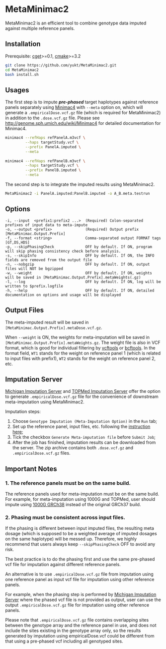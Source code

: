 # MetaMinimac2
MetaMinimac2 is an efficient tool to combine genotype data imputed against multiple reference panels.

## Installation
Prerequisite: [cget](https://cget.readthedocs.io/en/latest/index.html)>=0.1, [cmake](https://cmake.org)>=3.2
```bash
git clone https://github.com/yukt/MetaMinimac2.git
cd MetaMinimac2
bash install.sh
```

## Usages
The first step is to impute _**pre-phased**_ target haplotypes against reference panels separately using [Minimac4](https://github.com/statgen/Minimac4) with `--meta` option on, which will generate a `.empiricalDose.vcf.gz` file (which is required for MetaMinimac2) in addition to the `.dose.vcf.gz` file. Please see http://genome.sph.umich.edu/wiki/Minimac4 for detailed documentation for Minimac4.

```bash
minimac4 --refHaps refPanelA.m3vcf \
         --haps targetStudy.vcf \
         --prefix PanelA.imputed \
         --meta
         
minimac4 --refHaps refPanelB.m3vcf \
         --haps targetStudy.vcf \
         --prefix PanelB.imputed \
         --meta
```

The second step is to integrate the imputed results using MetaMinimac2.

```bash
MetaMinimac2 -i PanelA.imputed:PanelB.imputed -o A_B.meta.testrun
```

## Options
```
-i, --input  <prefix1:prefix2 ...>  (Required) Colon-separated prefixes of input data to meta-impute
-o, --output <prefix>               (Required) Output prefix [MetaMinimac.Output.Prefix]
-f, --format <string>               Comma-separated output FORMAT tags [GT,DS,HDS]
-p, --skipPhasingCheck              OFF by default. If ON, program will skip phasing consistency check before analysis. 
-s, --skipInfo                      OFF by default. If ON, the INFO fields are removed from the output file
-n, --nobgzip                       OFF by default. If ON, output files will NOT be bgzipped
-w, --weight                        OFF by default. If ON, weights will be saved in [MetaMinimac.Output.Prefix].metaWeights(.gz)
-l, --log                           OFF by default. If ON, log will be written to $prefix.logfile
-h, --help                          OFF by default. If ON, detailed documentation on options and usage will be displayed
```


## Output Files
The meta-imputed result will be saved in `[MetaMinimac.Output.Prefix].metaDose.vcf.gz`.

When `--weight` is ON, the weights for meta-imputation will be saved in `[MetaMinimac.Output.Prefix].metaWeights.gz`. The weight file is also in VCF format, which is good for individual filtering by [vcftools](https://vcftools.github.io) or [bcftools](http://samtools.github.io/bcftools/bcftools.html). In the format field, `WT1` stands for the weight on reference panel 1 (which is related to input files with prefix1), `WT2` stands for the weight on reference panel 2, etc.

## Imputation Server
[Michigan Imputation Server](imputationserver.sph.umich.edu) and [TOPMed Imputation Server](https://imputation.biodatacatalyst.nhlbi.nih.gov) offer the option to generate `.empiricalDose.vcf.gz` file for the convenience of downstream meta-imputation using MetaMinimac2. 

Imputation steps: 
1. Choose `Genotype Imputation (Meta-Imputation Option)` in the `Run` tab;
2. Set up the reference panel, input files, etc. following the [instruction here](https://imputationserver.readthedocs.io/en/latest/getting-started/);
3. Tick the checkbox `Generate Meta-imputation file` before `Submit Job`;
4. After the job has finished, imputation results can be downloaded from the server. The zip archive contains both `.dose.vcf.gz` and `.empiricalDose.vcf.gz` files.


## Important Notes
### 1. The reference panels must be on the same build.
The reference panels used for meta-imputation must be on the same build. For example, for meta-imputation using 1000G and TOPMed, user should impute using [1000G GRCh38](https://www.internationalgenome.org/announcements/updated-GRCh38-liftover/) instead of the original GRCh37 build. 

### 2. Phasing must be consistent across input files.

If the phasing is different between input imputed files, the resulting meta dosage (which is supposed to be a weighted average of imputed dosages on the same haplotype) will be messed up. Therefore, we highly recommend that users always keep `--skipPhasingCheck` OFF  to avoid any risk.

The best practice is to do the phasing first and use the same pre-phased vcf file for imputation against different reference panels. 

An alternative is to use `.empiricalDose.vcf.gz` file from imputation using one reference panel as input vcf file for imputation using other reference panels. 

For example, when the phasing step is performed by [Michigan Imputation Server](imputationserver.sph.umich.edu) where the phased vcf file is not provided as output, user can use the output `.empiricalDose.vcf.gz` file for imputation using other reference panels. 

Please note that `.empiricalDose.vcf.gz` file contains overlapping sites between the genotype array and the reference panel in use, and does not include the sites existing in the genotype array only, so the results generated by imputation using empiricalDose.vcf could be different from that using a pre-phased vcf including all genotyped sites.

